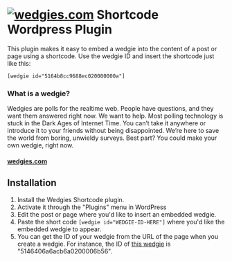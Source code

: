 # [![wedgies.com](https://www.wedgies.com/img/logo_blue.png)](http://wedgies.com/) Shortcode Wordpress Plugin

This plugin makes it easy to embed a wedgie into the content of a post or page using a shortcode. Use the wedgie ID and insert the shortcode just like this:

```
[wedgie id="5164b8cc9688ec020000000a"]
```

### What is a wedgie?

Wedgies are polls for the realtime web.
People have questions, and they want them answered right now. We want to help. Most polling technology is stuck in the Dark Ages of Internet Time. You can’t take it anywhere or introduce it to your friends without being disappointed. We’re here to save the world from boring, unwieldy surveys. Best part? You could make your own wedgie, right now. 

#### [wedgies.com](http://wedgies.com)

## Installation 

1. Install the Wedgies Shortcode plugin.
1. Activate it through the "Plugins" menu in WordPress
1. Edit the post or page where you'd like to insert an embedded wedgie.
1. Paste the short code `[wedgie id="WEDGIE-ID-HERE"]` where you'd like the embedded wedgie to appear.
1. You can get the ID of your wedgie from the URL of the page when you create a wedgie. For instance, the ID of [this wedgie](http://www.wedgies.com/question/5146406a6acb6a0200006b56) is "5146406a6acb6a0200006b56".

